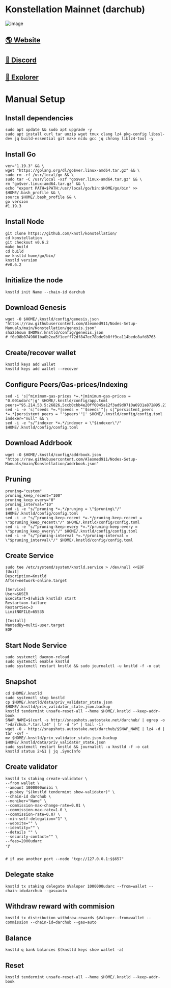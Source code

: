 # Konstellation Mainnet (darchub)

![image](https://ambcrypto.com/wp-content/uploads/2019/06/1RZEWysSh_gGygPwhQPfokA-e1560867196464.png)

## <a href="https://konstellation.tech/">🌎 Website </a>
## <a href="https://discord.gg/fF528PZd">💎 Discord </a>
## <a href="https://www.mintscan.io/konstellation">🚀 Explorer </a>

# Manual Setup

## Install dependencies
```
sudo apt update && sudo apt upgrade -y
sudo apt install curl tar unzip wget tmux clang lz4 pkg-config libssl-dev jq build-essential git make ncdu gcc jq chrony liblz4-tool -y
```
## Install Go
```
ver="1.19.3" && \
wget "https://golang.org/dl/go$ver.linux-amd64.tar.gz" && \
sudo rm -rf /usr/local/go && \
sudo tar -C /usr/local -xzf "go$ver.linux-amd64.tar.gz" && \
rm "go$ver.linux-amd64.tar.gz" && \
echo "export PATH=$PATH:/usr/local/go/bin:$HOME/go/bin" >> $HOME/.bash_profile && \
source $HOME/.bash_profile && \
go version    
#1.19.3
```
## Install Node

```
git clone https://github.com/knstl/konstellation/
cd konstellation
git checkout v0.6.2
make build
cd build
mv knstld home/go/bin/
knstld version
#v0.6.2
```
## Initialize the node
```
knstld init Name --chain-id darchub
```

## Download Genesis
```
wget -O $HOME/.knstld/config/genesis.json "https://raw.githubusercontent.com/Alexmed911/Nodes-Setup-Manuals/main/Konstellation/genesis.json"
sha256sum $HOME/.knstld/config/genesis.json
# f0e98b0749801ba0b2ea5f1eeff72df847ec78bde9b8ff9ca114bedc8afd8763
```
## Create/recover wallet
```
knstld keys add wallet
knstld keys add wallet --recover
```

## Configure Peers/Gas-prices/Indexing
```
sed -i 's|^minimum-gas-prices *=.*|minimum-gas-prices = "0.001udarc"|g' $HOME/.knstld/config/app.toml
peers="95.214.53.5:26826,5ccb0cbb4e20ff0045a12f3ad9d0710a6931a872@95.217.85.254:15612,983316b1b1f3ae6000a4ed14eb10117c8b19b17e@95.217.214.62:26656,90e379b8513f5bc2b7af0bf4fb5221f30b3ba84d@141.95.99.214:13356,0cfc4e96c882286e0714ad6a857db4d8eb1aaf3a@89.58.45.204:36656,aca4b4132fd795309485ba335475d408ebc0cda1@142.132.209.235:13356,5b9afe2bdb0f6876c196a6b10f84b2a9305926ea@135.148.169.198:13356"
sed -i -e 's|^seeds *=.*|seeds = "'$seeds'"|; s|^persistent_peers *=.*|persistent_peers = "'$peers'"|' $HOME/.knstld/config/config.toml
indexer="null" && \
sed -i -e "s/^indexer *=.*/indexer = \"$indexer\"/" $HOME/.knstld/config/config.toml
```
## Download Addrbook
```
wget -O $HOME/.knstld/config/addrbook.json "https://raw.githubusercontent.com/Alexmed911/Nodes-Setup-Manuals/main/Konstellation/addrbook.json"
```
## Pruning
```
pruning="custom"
pruning_keep_recent="100"
pruning_keep_every="0"
pruning_interval="10"
sed -i -e "s/^pruning *=.*/pruning = \"$pruning\"/" $HOME/.knstld/config/config.toml
sed -i -e "s/^pruning-keep-recent *=.*/pruning-keep-recent = \"$pruning_keep_recent\"/" $HOME/.knstld/config/config.toml
sed -i -e "s/^pruning-keep-every *=.*/pruning-keep-every = \"$pruning_keep_every\"/" $HOME/.knstld/config/config.toml
sed -i -e "s/^pruning-interval *=.*/pruning-interval = \"$pruning_interval\"/" $HOME/.knstld/config/config.toml
```
## Create Service
```
sudo tee /etc/systemd/system/knstld.service > /dev/null <<EOF
[Unit]
Description=Knstld 
After=network-online.target

[Service]
User=$USER
ExecStart=$(which knstld) start
Restart=on-failure
RestartSec=3
LimitNOFILE=65535

[Install]
WantedBy=multi-user.target
EOF
```
## Start Node Service
```
sudo systemctl daemon-reload
sudo systemctl enable knstld
sudo systemctl restart knstld && sudo journalctl -u knstld -f -o cat
```
## Snapshot
```
cd $HOME/.knstld
sudo systemctl stop knstld
cp $HOME/.knstld/data/priv_validator_state.json $HOME/.knstld/priv_validator_state.json.backup
knstld tendermint unsafe-reset-all --home $HOME/.knstld --keep-addr-book
SNAP_NAME=$(curl -s http://snapshots.autostake.net/darchub/ | egrep -o ">darchub.*.tar.lz4" | tr -d ">" | tail -1)
wget -O - http://snapshots.autostake.net/darchub/$SNAP_NAME | lz4 -d | tar -xvf -
mv $HOME/.knstld/priv_validator_state.json.backup $HOME/.knstld/data/priv_validator_state.json
sudo systemctl restart knstld && journalctl -u knstld -f -o cat
knstld status 2>&1 | jq .SyncInfo
```
## Create validator
```
knstld tx staking create-validator \
--from wallet \
--amount 1000000unibi \
--pubkey "$(knstld tendermint show-validator)" \
--chain-id darchub \
--moniker="Name" \
--commission-max-change-rate=0.01 \
--commission-max-rate=1.0 \
--commission-rate=0.07 \
--min-self-delegation="1" \
--website="" \
--identity="" \
--details "" \
--security-contact="" \
--fees=2000udarc 
-y

  
# if use another port --node "tcp://127.0.0.1:$$657"
  ``` 
##  Delegate stake
```
knstld tx staking delegate $Valoper 1000000udarc --from=wallet --chain-id=darchub --gas=auto
```
##  Withdraw reward with commision
```
knstld tx distribution withdraw-rewards $Valoper--from=wallet --commission --chain-id=darchub --gas=auto
```
##  Balance
```
knstld q bank balances $(knstld keys show wallet -a)
```
##  Reset
```
knstld tendermint unsafe-reset-all --home $HOME/.knstld --keep-addr-book

